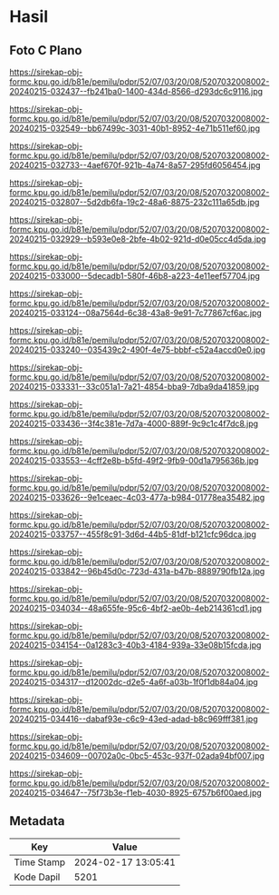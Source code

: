 # Hasil

## Foto C Plano

https://sirekap-obj-formc.kpu.go.id/b81e/pemilu/pdpr/52/07/03/20/08/5207032008002-20240215-032437--fb241ba0-1400-434d-8566-d293dc6c9116.jpg

https://sirekap-obj-formc.kpu.go.id/b81e/pemilu/pdpr/52/07/03/20/08/5207032008002-20240215-032549--bb67499c-3031-40b1-8952-4e71b511ef60.jpg

https://sirekap-obj-formc.kpu.go.id/b81e/pemilu/pdpr/52/07/03/20/08/5207032008002-20240215-032733--4aef670f-921b-4a74-8a57-295fd6056454.jpg

https://sirekap-obj-formc.kpu.go.id/b81e/pemilu/pdpr/52/07/03/20/08/5207032008002-20240215-032807--5d2db6fa-19c2-48a6-8875-232c111a65db.jpg

https://sirekap-obj-formc.kpu.go.id/b81e/pemilu/pdpr/52/07/03/20/08/5207032008002-20240215-032929--b593e0e8-2bfe-4b02-921d-d0e05cc4d5da.jpg

https://sirekap-obj-formc.kpu.go.id/b81e/pemilu/pdpr/52/07/03/20/08/5207032008002-20240215-033000--5decadb1-580f-46b8-a223-4e11eef57704.jpg

https://sirekap-obj-formc.kpu.go.id/b81e/pemilu/pdpr/52/07/03/20/08/5207032008002-20240215-033124--08a7564d-6c38-43a8-9e91-7c77867cf6ac.jpg

https://sirekap-obj-formc.kpu.go.id/b81e/pemilu/pdpr/52/07/03/20/08/5207032008002-20240215-033240--035439c2-490f-4e75-bbbf-c52a4accd0e0.jpg

https://sirekap-obj-formc.kpu.go.id/b81e/pemilu/pdpr/52/07/03/20/08/5207032008002-20240215-033331--33c051a1-7a21-4854-bba9-7dba9da41859.jpg

https://sirekap-obj-formc.kpu.go.id/b81e/pemilu/pdpr/52/07/03/20/08/5207032008002-20240215-033436--3f4c381e-7d7a-4000-889f-9c9c1c4f7dc8.jpg

https://sirekap-obj-formc.kpu.go.id/b81e/pemilu/pdpr/52/07/03/20/08/5207032008002-20240215-033553--4cff2e8b-b5fd-49f2-9fb9-00d1a795636b.jpg

https://sirekap-obj-formc.kpu.go.id/b81e/pemilu/pdpr/52/07/03/20/08/5207032008002-20240215-033626--9e1ceaec-4c03-477a-b984-01778ea35482.jpg

https://sirekap-obj-formc.kpu.go.id/b81e/pemilu/pdpr/52/07/03/20/08/5207032008002-20240215-033757--455f8c91-3d6d-44b5-81df-b121cfc96dca.jpg

https://sirekap-obj-formc.kpu.go.id/b81e/pemilu/pdpr/52/07/03/20/08/5207032008002-20240215-033842--96b45d0c-723d-431a-b47b-8889790fb12a.jpg

https://sirekap-obj-formc.kpu.go.id/b81e/pemilu/pdpr/52/07/03/20/08/5207032008002-20240215-034034--48a655fe-95c6-4bf2-ae0b-4eb214361cd1.jpg

https://sirekap-obj-formc.kpu.go.id/b81e/pemilu/pdpr/52/07/03/20/08/5207032008002-20240215-034154--0a1283c3-40b3-4184-939a-33e08b15fcda.jpg

https://sirekap-obj-formc.kpu.go.id/b81e/pemilu/pdpr/52/07/03/20/08/5207032008002-20240215-034317--d12002dc-d2e5-4a6f-a03b-1f0f1db84a04.jpg

https://sirekap-obj-formc.kpu.go.id/b81e/pemilu/pdpr/52/07/03/20/08/5207032008002-20240215-034416--dabaf93e-c6c9-43ed-adad-b8c969fff381.jpg

https://sirekap-obj-formc.kpu.go.id/b81e/pemilu/pdpr/52/07/03/20/08/5207032008002-20240215-034609--00702a0c-0bc5-453c-937f-02ada94bf007.jpg

https://sirekap-obj-formc.kpu.go.id/b81e/pemilu/pdpr/52/07/03/20/08/5207032008002-20240215-034647--75f73b3e-f1eb-4030-8925-6757b6f00aed.jpg


## Metadata

| Key        | Value               |
| ---------- | ------------------- |
| Time Stamp | 2024-02-17 13:05:41 |
| Kode Dapil | 5201                |



